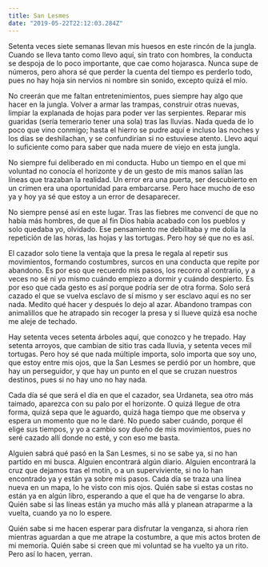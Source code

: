 ```yaml
---
title: San Lesmes
date: "2019-05-22T22:12:03.284Z"
---
```


Setenta veces siete semanas llevan mis huesos en este rincón de la jungla. Cuando se lleva tanto como llevo aquí, sin trato con hombres, la conducta se despoja de lo poco importante, que cae como hojarasca. Nunca supe de números, pero ahora sé que perder la cuenta del tiempo es perderlo todo, pues no hay hoja sin nervios ni nombre sin sonido, excepto quizá el mío.

No creerán que me faltan entretenimientos, pues siempre hay algo que hacer en la jungla. Volver a armar las trampas, construir otras nuevas, limpiar la explanada de hojas para poder ver las serpientes. Reparar mis guaridas (sería temerario tener una sola) tras las lluvias. Nada queda de lo poco que vino conmigo; hasta el hierro se pudre aquí e incluso las noches y los días se deshilachan, y se confundirían si no estuviese atento. Llevo aquí lo suficiente como para saber que nada muere de viejo en esta jungla.

No siempre fui deliberado en mi conducta. Hubo un tiempo en el que mi voluntad no conocía el horizonte y de un gesto de mis manos salían las líneas que trazaban la realidad. Un error era una puerta, ser descubierto en un crimen era una oportunidad para embarcarse. Pero hace mucho de eso ya y hoy ya sé que estoy a un error de desaparecer.

No siempre pensé así en este lugar. Tras las fiebres me convencí de que no había más hombres, de que al fin Dios había acabado con los pueblos y solo quedaba yo, olvidado. Ese pensamiento me debilitaba y me dolía la repetición de las horas, las hojas y las tortugas. Pero hoy sé que no es así.

El cazador solo tiene la ventaja que la presa le regala al repetir sus movimientos, formando costumbres, surcos en una conducta que repite por abandono. Es por eso que recuerdo mis pasos, los recorro al contrario, y a veces no sé ni yo mismo cuándo empiezo a dormir y cuándo despierto. Es por eso que cada gesto es así porque podría ser de otra forma. Solo será cazado el que se vuelva esclavo de sí mismo y ser esclavo aquí es no ser nada. Medito qué hacer y después lo dejo al azar. Abandono trampas con animalillos que he atrapado sin recoger la presa y si llueve quizá esa noche me aleje de techado.

Hay setenta veces setenta árboles aquí, que conozco y he trepado. Hay setenta arroyos, que cambian de sitio tras cada lluvia, y setenta veces mil tortugas. Pero hoy sé que nada múltiple importa, solo importa que soy uno, que estoy entre mis ojos, que la San Lesmes se perdió por un hombre, que hay un perseguidor, y que hay un punto en el que se cruzan nuestros destinos, pues si no hay uno no hay nada.

Cada día sé que será el día en que el cazador, sea Urdaneta, sea otro más taimado, aparezca con su palo por el horizonte. O quizá llegue de otra forma, quizá sepa que le aguardo, quizá haga tiempo que me observa y espera un momento que no le daré. No puedo saber cuándo, porque él elige sus tiempos, y yo a cambio soy dueño de mis movimientos, pues no seré cazado allí donde no esté, y con eso me basta.

Alguien sabrá qué pasó en la San Lesmes, si no se sabe ya, si no han partido en mi busca. Alguien encontrará algún diario. Alguien encontrará la cruz que dejamos tras el motín, o a un superviviente, si no lo han encontrado ya y están ya sobre mis pasos. Cada día se traza una línea nueva en un mapa, lo he visto con mis ojos. Quién sabe si estas costas no están ya en algún libro, esperando a que el que ha de vengarse lo abra. Quién sabe si las líneas están ya mucho más allá y planean atraparme a la vuelta, cuando ya no lo espere.

Quién sabe si me hacen esperar para disfrutar la venganza, si ahora ríen mientras aguardan a que me atrape la costumbre, a que mis actos broten de mi memoria. Quién sabe si creen que mi voluntad se ha vuelto ya un rito. Pero así lo hacen, yerran.
